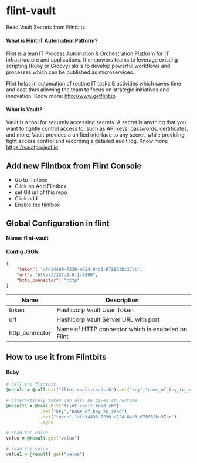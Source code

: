 # flint-vault
Read Vault Secrets from Flintbits
#### What is Flint IT Automation Patform?
Flint is a lean IT Process Automation & Orchestration Platform for IT infrastructure and applications. It empowers teams to leverage existing scripting (Ruby or Groovy) skills to develop powerful workflows and processes which can be published as microservices.

Flint helps in automation of routine IT tasks & activities which saves time and cost thus allowing the team to focus on strategic initiatives and innovation. Know more: http://www.getflint.io

#### What is Vault?
Vault is a tool for securely accessing secrets. A secret is anything that you want to tightly control access to, such as API keys, passwords, certificates, and more. Vault provides a unified interface to any secret, while providing tight access control and recording a detailed audit log.
Know more: https://vaultproject.io

## Add new Flintbox from Flint Console
* Go to flintbox
* Click on Add Flintbox
* set Git url of this repo 
* Click add
* Enable the flintbox

## Global Configuration in flint

#### Name: flint-vault
#### Config JSON
```json
{
    "token": "afd14490-7230-e724-84d3-678863bc37ac",
    "url": "http://127.0.0.1:8200",
    "http_connector": "http"
}
```
| Name | Description          |
| ------------- | ----------- |
| token      | Hashicorp Vault User Token|
| url     | Hashicorp Vault Server URL with port|
| http_connector| Name of HTTP connector which is enabeled on Flint|

## How to use it from Flintbits
#### Ruby
```ruby 
# call the flintbit
@result = @call.bit("flint-vault:read.rb").set("key","name_of_key_to_read").sync

# Alternatively token can also be given at runtime
@result1 = @call.bit("flint-vault:read.rb")
             .set("key","name_of_key_to_read")
             .set("token","afd14490-7230-e724-84d3-678863bc37ac")
             .sync

# read the value
value = @result.get("value")

# read the value
value1 = @result1.get("value")
```




